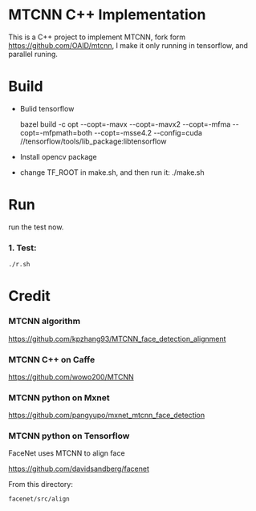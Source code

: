 # MTCNN C++ Implementation

This is a C++ project to implement MTCNN, fork form https://github.com/OAID/mtcnn, I make it only running in  tensorflow, and  parallel runing.

# Build

* Bulid tensorflow
   
   
   bazel build -c opt --copt=-mavx --copt=-mavx2 --copt=-mfma --copt=-mfpmath=both --copt=-msse4.2 --config=cuda //tensorflow/tools/lib_package:libtensorflow
	

* Install opencv package 


* change TF_ROOT in make.sh, and then run it: ./make.sh

# Run
run the test now.
### 1. Test:

	./r.sh

# Credit

### MTCNN algorithm

https://github.com/kpzhang93/MTCNN_face_detection_alignment

### MTCNN C++ on Caffe

https://github.com/wowo200/MTCNN

### MTCNN python on Mxnet

https://github.com/pangyupo/mxnet_mtcnn_face_detection

### MTCNN python on Tensorflow

FaceNet uses MTCNN to align face

https://github.com/davidsandberg/facenet

From this directory:

    facenet/src/align

